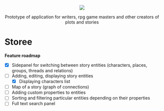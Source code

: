<div align="center">
<img src="https://i.imgur.com/MREVFNF.png" />
<p>Prototype of application for writers, rpg game masters and other creators of plots and stories</p>
</div>

<h1>Storee</h1>
<b>Feature roadmap</b>

- [x] Sidepanel for switching between story entities (characters, places, groups, threads and relations)
- [ ] Adding, editing, displaying story entities
  - [x] Displaying characters list
- [ ] Map of a story (graph of connections)
- [ ] Adding custom properties to entities
- [ ] Sorting and filtering particular entities depending on their properties
- [ ] Full text search panel

